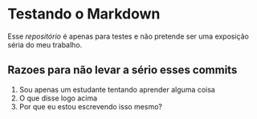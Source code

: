 # Testando o Markdown





Esse *repositório* é apenas para testes e não pretende ser uma exposição séria do meu trabalho.


## Razoes para não levar a sério esses commits


1. Sou apenas um estudante tentando aprender alguma coisa
2. O que disse logo acima
3. Por que eu estou escrevendo isso mesmo?